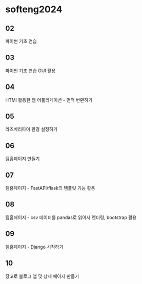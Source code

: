# softeng2024

## 02
  파이썬 기초 연습

## 03
  파이썬 기초 연습 GUI 활용

## 04
  HTMl 활용한 웹 어플리케이션 - 면적 변환하기

## 05
  라즈베리파이 환경 설정하기

## 06
  팀홈페이지 만들기

## 07
  팀홈페이지 - FastAPI/flask의 템플릿 기능 활용

## 08
  팀홈페이지 - csv 데이터를 pandas로 읽어서 렌더링, bootstrap 활용

## 09
  팀홈페이지 - Django 시작하기

## 10 
  장고로 블로그 앱 및 상세 페이지 만들기
